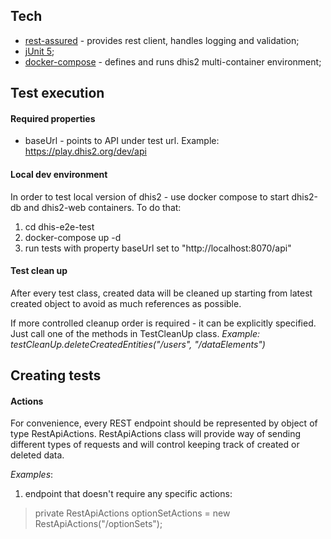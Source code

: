
## Tech

 - [rest-assured](http://rest-assured.io)  - provides rest client, handles logging and validation;
 - [jUnit 5](https://junit.org/junit5/);
 - [docker-compose](https://docs.docker.com/compose/) - defines and runs dhis2 multi-container environment;
## Test execution
#### Required properties

 - baseUrl - points to API under test url. 
Example: https://play.dhis2.org/dev/api

#### Local dev environment
In order to test local version of dhis2 - use docker compose to start dhis2-db and dhis2-web containers. To do that: 

 1. cd dhis-e2e-test
 2. docker-compose up -d
 3. run tests with property baseUrl set to "http://localhost:8070/api"
  
#### Test clean up 
After every test class, created data will be cleaned up starting from latest created object to avoid as much references as possible. 

If more controlled cleanup order is required - it can be explicitly specified. Just call one of the methods in TestCleanUp class. 
*Example: testCleanUp.deleteCreatedEntities("/users", "/dataElements")*
 
  ## Creating tests
  #### Actions
 
 For convenience, every REST endpoint should be represented by object of type RestApiActions. RestApiActions class will provide way of sending different types of requests and will control keeping track of created or deleted data.
 
 *Examples*: 
 1) endpoint that doesn't require any specific actions:
 
 > private RestApiActions optionSetActions = new RestApiActions("/optionSets");